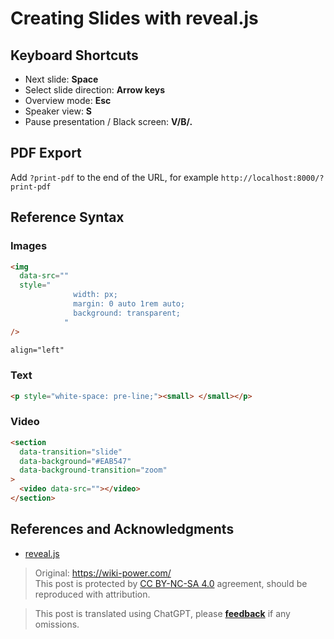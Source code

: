 # Creating Slides with reveal.js

## Keyboard Shortcuts

- Next slide: **Space**
- Select slide direction: **Arrow keys**
- Overview mode: **Esc**
- Speaker view: **S**
- Pause presentation / Black screen: **V/B/.**

## PDF Export

Add `?print-pdf` to the end of the URL, for example `http://localhost:8000/?print-pdf`

## Reference Syntax

### Images

```html
<img
  data-src=""
  style="
              width: px;
              margin: 0 auto 1rem auto;
              background: transparent;
            "
/>
```

```html
align="left"
```

### Text

```html
<p style="white-space: pre-line;"><small> </small></p>
```

### Video

```html
<section
  data-transition="slide"
  data-background="#EAB547"
  data-background-transition="zoom"
>
  <video data-src=""></video>
</section>
```

## References and Acknowledgments

- [reveal.js](https://revealjs.com/)

> Original: <https://wiki-power.com/>  
> This post is protected by [CC BY-NC-SA 4.0](https://creativecommons.org/licenses/by/4.0/deed.en) agreement, should be reproduced with attribution.

> This post is translated using ChatGPT, please [**feedback**](https://github.com/linyuxuanlin/Wiki_MkDocs/issues/new) if any omissions.